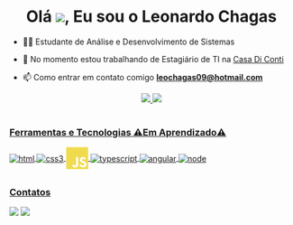 <h1 align="center">Olá <img src="https://raw.githubusercontent.com/kaueMarques/kaueMarques/master/hi.gif" width="30px">, Eu sou o Leonardo Chagas</h1>

- 👨‍🎓 Estudante de Análise e Desenvolvimento de Sistemas 

- 🔭 No momento estou trabalhando de Estagiário de TI na [Casa Di Conti](https://www.casadiconti.com.br/)

- 📫 Como entrar em contato comigo **leochagas09@hotmail.com**

<div align="center">
 <a href="https://github.com/LeoChagas09">
 <img height="180em" src="https://github-readme-stats.vercel.app/api?username=LeoChagas09&show_icons=true&theme=dracula&include_all_commits=true&count_private=true"/>
<img height="180em" src="https://github-readme-stats.vercel.app/api/top-langs/?username=LeoChagas09&layout=compact&langs_count=7&theme=dracula"/>
</div>


 <div style="display: inline_block"><br>
   
  ### Ferramentas e Tecnologias ⚠️Em Aprendizado⚠️
   
  <img align = "center" src="https://cdn.jsdelivr.net/gh/devicons/devicon/icons/html5/html5-original.svg" alt="html" height="40" width="40"/> 
  <img align = "center" src="https://cdn.jsdelivr.net/gh/devicons/devicon/icons/css3/css3-original.svg" alt="css3" height="40" width="40"/>
   <img align = "center" src="https://raw.githubusercontent.com/devicons/devicon/master/icons/javascript/javascript-plain.svg" alt="javascript" height="40" width="40"/>
  <img align = "center" src="https://cdn.jsdelivr.net/gh/devicons/devicon/icons/typescript/typescript-original.svg" alt="typescript" height="40" width="40"/> 
  <img align = "center" src="https://cdn.jsdelivr.net/gh/devicons/devicon/icons/angularjs/angularjs-original.svg" alt="angular" height="40" width="40"/>
   <img align = "center" src="https://cdn.jsdelivr.net/gh/devicons/devicon/icons/nodejs/nodejs-original.svg" alt="node" height="40" width="40"/>


</div>  



##
  ### Contatos
 <div>
  
<a href="https://www.linkedin.com/in/leonardo-chagas-900b15205/" target="_blank"><img src="https://img.shields.io/badge/-LinkedIn-%230077B5?style=for-the-badge&logo=linkedin&logoColor=white" target="_blank"></a>
 <a href="https://api.whatsapp.com/send?phone=5518997824367&text=" target="blank"><img src="https://img.shields.io/badge/WhatsApp-25D366?style=for-the-badge&logo=whatsapp&logoColor=white" target="_blank"></a> 
</div>

